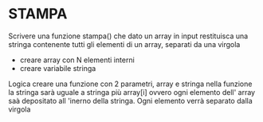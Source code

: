 # STAMPA

Scrivere una funzione stampa() che dato un array in input restituisca una stringa
contenente tutti gli elementi di un array, separati da una virgola

- creare array con N elementi interni
- creare variabile stringa

Logica 
  creare una funzione con 2 parametri, array e stringa
  nella funzione la stringa sarà uguale a stringa più array[i]
  ovvero ogni elemento dell' array saà depositato all 'inerno della stringa.
  Ogni elemento verrà separato dalla virgola
